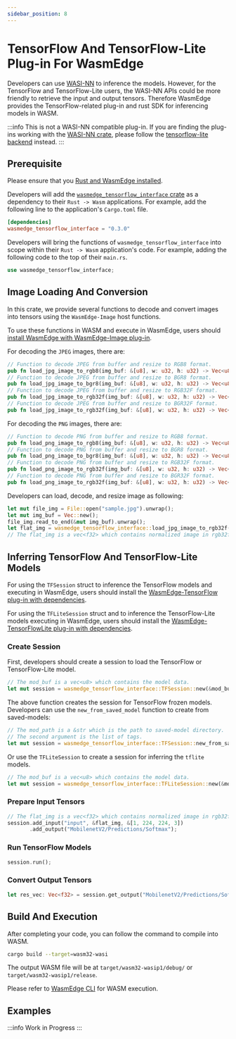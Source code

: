 ```yaml
---
sidebar_position: 8
---
```


# TensorFlow And TensorFlow-Lite Plug-in For WasmEdge

Developers can use [WASI-NN](https://github.com/WebAssembly/wasi-nn) to inference the models. However, for the TensorFlow and TensorFlow-Lite users, the WASI-NN APIs could be more friendly to retrieve the input and output tensors. Therefore WasmEdge provides the TensorFlow-related plug-in and rust SDK for inferencing models in WASM.

<!-- prettier-ignore -->
:::info
This is not a WASI-NN compatible plug-in. If you are finding the plug-ins working with the [WASI-NN crate](https://crates.io/crates/wasi-nn), please follow the [tensorflow-lite backend](tensorflow_lite.md) instead.
:::

## Prerequisite

Please ensure that you [Rust and WasmEdge installed](../setup.md).

Developers will add the [`wasmedge_tensorflow_interface` crate](https://crates.io/crates/wasmedge_tensorflow_interface) as a dependency to their `Rust -> Wasm` applications. For example, add the following line to the application's `Cargo.toml` file.

```toml
[dependencies]
wasmedge_tensorflow_interface = "0.3.0"
```

Developers will bring the functions of `wasmedge_tensorflow_interface` into scope within their `Rust -> Wasm` application's code. For example, adding the following code to the top of their `main.rs`.

```rust
use wasmedge_tensorflow_interface;
```

## Image Loading And Conversion

In this crate, we provide several functions to decode and convert images into tensors using the `WasmEdge-Image` host functions.

To use these functions in WASM and execute in WasmEdge, users should [install WasmEdge with WasmEdge-Image plug-in](../../../start/install.md#wasmedge-image-plug-in).

For decoding the `JPEG` images, there are:

```rust
// Function to decode JPEG from buffer and resize to RGB8 format.
pub fn load_jpg_image_to_rgb8(img_buf: &[u8], w: u32, h: u32) -> Vec<u8>
// Function to decode JPEG from buffer and resize to BGR8 format.
pub fn load_jpg_image_to_bgr8(img_buf: &[u8], w: u32, h: u32) -> Vec<u8>
// Function to decode JPEG from buffer and resize to RGB32F format.
pub fn load_jpg_image_to_rgb32f(img_buf: &[u8], w: u32, h: u32) -> Vec<f32>
// Function to decode JPEG from buffer and resize to BGR32F format.
pub fn load_jpg_image_to_rgb32f(img_buf: &[u8], w: u32, h: u32) -> Vec<f32>
```

For decoding the `PNG` images, there are:

```rust
// Function to decode PNG from buffer and resize to RGB8 format.
pub fn load_png_image_to_rgb8(img_buf: &[u8], w: u32, h: u32) -> Vec<u8>
// Function to decode PNG from buffer and resize to BGR8 format.
pub fn load_png_image_to_bgr8(img_buf: &[u8], w: u32, h: u32) -> Vec<u8>
// Function to decode PNG from buffer and resize to RGB32F format.
pub fn load_png_image_to_rgb32f(img_buf: &[u8], w: u32, h: u32) -> Vec<f32>
// Function to decode PNG from buffer and resize to BGR32F format.
pub fn load_png_image_to_rgb32f(img_buf: &[u8], w: u32, h: u32) -> Vec<f32>
```

Developers can load, decode, and resize image as following:

```rust
let mut file_img = File::open("sample.jpg").unwrap();
let mut img_buf = Vec::new();
file_img.read_to_end(&mut img_buf).unwrap();
let flat_img = wasmedge_tensorflow_interface::load_jpg_image_to_rgb32f(&img_buf, 224, 224);
// The flat_img is a vec<f32> which contains normalized image in rgb32f format and resized to 224x224.
```

## Inferring TensorFlow And TensorFlow-Lite Models

For using the `TFSession` struct to inference the TensorFlow models and executing in WasmEdge, users should install the [WasmEdge-TensorFlow plug-in with dependencies](../../../start/install.md#wasmedge-tensorflow-plug-in).

For using the `TFLiteSession` struct and to inference the TensorFlow-Lite models executing in WasmEdge, users should install the [WasmEdge-TensorFlowLite plug-in with dependencies](../../../start/install.md#wasmedge-tensorflow-lite-plug-in).

### Create Session

First, developers should create a session to load the TensorFlow or TensorFlow-Lite model.

```rust
// The mod_buf is a vec<u8> which contains the model data.
let mut session = wasmedge_tensorflow_interface::TFSession::new(&mod_buf);
```

The above function creates the session for TensorFlow frozen models. Developers can use the `new_from_saved_model` function to create from saved-models:

```rust
// The mod_path is a &str which is the path to saved-model directory.
// The second argument is the list of tags.
let mut session = wasmedge_tensorflow_interface::TFSession::new_from_saved_model(model_path, &["serve"]);
```

Or use the `TFLiteSession` to create a session for inferring the `tflite` models.

```rust
// The mod_buf is a vec<u8> which contains the model data.
let mut session = wasmedge_tensorflow_interface::TFLiteSession::new(&mod_buf);
```

### Prepare Input Tensors

```rust
// The flat_img is a vec<f32> which contains normalized image in rgb32f format.
session.add_input("input", &flat_img, &[1, 224, 224, 3])
       .add_output("MobilenetV2/Predictions/Softmax");
```

### Run TensorFlow Models

```rust
session.run();
```

### Convert Output Tensors

```rust
let res_vec: Vec<f32> = session.get_output("MobilenetV2/Predictions/Softmax");
```

## Build And Execution

After completing your code, you can follow the command to compile into WASM.

```bash
cargo build --target=wasm32-wasi
```

The output WASM file will be at `target/wasm32-wasip1/debug/` or `target/wasm32-wasip1/release`.

Please refer to [WasmEdge CLI](../../../start/build-and-run/cli.md) for WASM execution.

## Examples

<!-- prettier-ignore -->
:::info
Work in Progress
:::
